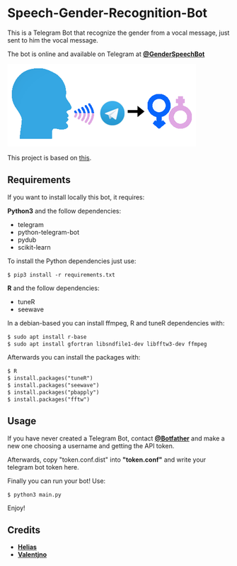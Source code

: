 # Speech-Gender-Recognition-Bot

This is a Telegram Bot that recognize the gender from a vocal message, just sent to him the vocal message.

The bot is online and available on Telegram at **[@GenderSpeechBot](https://t.me/GenderSpeechBot)**

![Telegram @GenderBot](images/genderspeech.png)


This project is based on [this](https://github.com/Valentjno/SpeechGenderRecognition/).

## Requirements

If you want to install locally this bot, it requires:

**Python3** and the follow dependencies:

- telegram
- python-telegram-bot
- pydub
- scikit-learn

To install the Python dependencies just use:
```
$ pip3 install -r requirements.txt
```

**R** and the follow dependencies:
- tuneR
- seewave

In a debian-based you can install ffmpeg, R and tuneR dependencies with:
```
$ sudo apt install r-base
$ sudo apt install gfortran libsndfile1-dev libfftw3-dev ffmpeg
```

Afterwards you can install the packages with:
```
$ R
$ install.packages("tuneR")
$ install.packages("seewave")
$ install.packages("pbapply")
$ install.packages("fftw")
```

## Usage

If you have never created a Telegram Bot, contact **[@Botfather](https://t.me/Botfather)** and make a new one choosing a username and getting the API token.

Afterwards, copy "token.conf.dist" into **"token.conf"** and write your telegram bot token here.

Finally you can run your bot! Use:

```
$ python3 main.py
```

Enjoy!

## Credits

- **[Helias](https://github.com/Helias)**
- **[Valentjno](https://github.com/Valentjno)**
